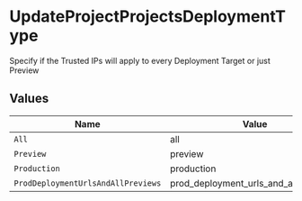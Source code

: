 # UpdateProjectProjectsDeploymentType

Specify if the Trusted IPs will apply to every Deployment Target or just Preview


## Values

| Name                                  | Value                                 |
| ------------------------------------- | ------------------------------------- |
| `All`                                 | all                                   |
| `Preview`                             | preview                               |
| `Production`                          | production                            |
| `ProdDeploymentUrlsAndAllPreviews`    | prod_deployment_urls_and_all_previews |
